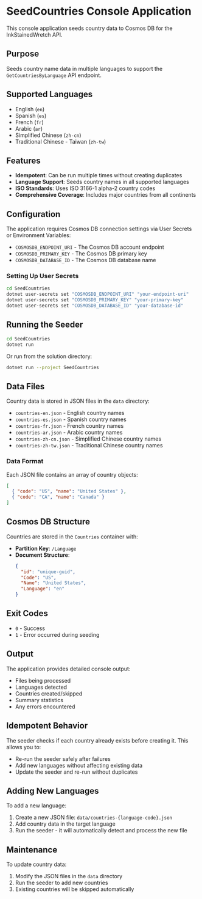# SeedCountries Console Application

This console application seeds country data to Cosmos DB for the InkStainedWretch API.

## Purpose

Seeds country name data in multiple languages to support the `GetCountriesByLanguage` API endpoint.

## Supported Languages

- English (`en`)
- Spanish (`es`)
- French (`fr`)
- Arabic (`ar`)
- Simplified Chinese (`zh-cn`)
- Traditional Chinese - Taiwan (`zh-tw`)

## Features

- **Idempotent**: Can be run multiple times without creating duplicates
- **Language Support**: Seeds country names in all supported languages
- **ISO Standards**: Uses ISO 3166-1 alpha-2 country codes
- **Comprehensive Coverage**: Includes major countries from all continents

## Configuration

The application requires Cosmos DB connection settings via User Secrets or Environment Variables:

- `COSMOSDB_ENDPOINT_URI` - The Cosmos DB account endpoint
- `COSMOSDB_PRIMARY_KEY` - The Cosmos DB primary key
- `COSMOSDB_DATABASE_ID` - The Cosmos DB database name

### Setting Up User Secrets

```bash
cd SeedCountries
dotnet user-secrets set "COSMOSDB_ENDPOINT_URI" "your-endpoint-uri"
dotnet user-secrets set "COSMOSDB_PRIMARY_KEY" "your-primary-key"
dotnet user-secrets set "COSMOSDB_DATABASE_ID" "your-database-id"
```

## Running the Seeder

```bash
cd SeedCountries
dotnet run
```

Or run from the solution directory:

```bash
dotnet run --project SeedCountries
```

## Data Files

Country data is stored in JSON files in the `data` directory:

- `countries-en.json` - English country names
- `countries-es.json` - Spanish country names
- `countries-fr.json` - French country names
- `countries-ar.json` - Arabic country names
- `countries-zh-cn.json` - Simplified Chinese country names
- `countries-zh-tw.json` - Traditional Chinese country names

### Data Format

Each JSON file contains an array of country objects:

```json
[
  { "code": "US", "name": "United States" },
  { "code": "CA", "name": "Canada" }
]
```

## Cosmos DB Structure

Countries are stored in the `Countries` container with:
- **Partition Key**: `/Language`
- **Document Structure**:
  ```json
  {
    "id": "unique-guid",
    "Code": "US",
    "Name": "United States",
    "Language": "en"
  }
  ```

## Exit Codes

- `0` - Success
- `1` - Error occurred during seeding

## Output

The application provides detailed console output:
- Files being processed
- Languages detected
- Countries created/skipped
- Summary statistics
- Any errors encountered

## Idempotent Behavior

The seeder checks if each country already exists before creating it. This allows you to:
- Re-run the seeder safely after failures
- Add new languages without affecting existing data
- Update the seeder and re-run without duplicates

## Adding New Languages

To add a new language:

1. Create a new JSON file: `data/countries-{language-code}.json`
2. Add country data in the target language
3. Run the seeder - it will automatically detect and process the new file

## Maintenance

To update country data:
1. Modify the JSON files in the `data` directory
2. Run the seeder to add new countries
3. Existing countries will be skipped automatically
